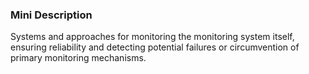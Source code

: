 ### Mini Description

Systems and approaches for monitoring the monitoring system itself, ensuring reliability and detecting potential failures or circumvention of primary monitoring mechanisms.
